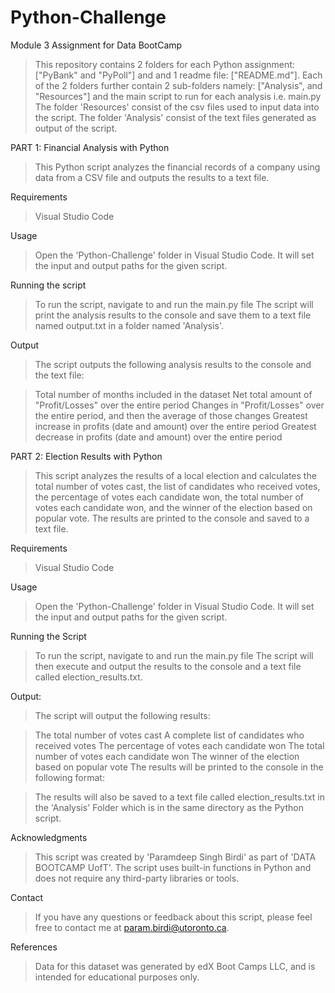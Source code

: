 # Python-Challenge
Module 3 Assignment for Data BootCamp

>This repository contains 2 folders for each Python assignment: ["PyBank" and "PyPoll"] and and 1 readme file: ["README.md"].
>Each of the 2 folders further contain 2 sub-folders namely: ["Analysis", and "Resources"] and the main script to run for each analysis i.e. main.py
>The folder 'Resources' consist of the csv files used to input data into the script.
>The folder 'Analysis' consist of the text files generated as output of the script.

PART 1: Financial Analysis with Python
>This Python script analyzes the financial records of a company using data from a CSV file and outputs the results to a text file.

Requirements
>Visual Studio Code

Usage
>Open the 'Python-Challenge' folder in Visual Studio Code.
>It will set the input and output paths for the given script.

Running the script
>To run the script, navigate to and run the main.py file
>The script will print the analysis results to the console and save them to a text file named output.txt in a folder named 'Analysis'.

Output
>The script outputs the following analysis results to the console and the text file:

>Total number of months included in the dataset
>Net total amount of "Profit/Losses" over the entire period
>Changes in "Profit/Losses" over the entire period, and then the average of those changes
>Greatest increase in profits (date and amount) over the entire period
>Greatest decrease in profits (date and amount) over the entire period

PART 2: Election Results with Python
>This script analyzes the results of a local election and calculates the total number of votes cast, the list of candidates who received votes, the percentage of votes each candidate won, the total number of votes each candidate won, and the winner of the election based on popular vote. The results are printed to the console and saved to a text file.

Requirements
>Visual Studio Code

Usage
>Open the 'Python-Challenge' folder in Visual Studio Code.
>It will set the input and output paths for the given script.

Running the Script
>To run the script, navigate to and run the main.py file
>The script will then execute and output the results to the console and a text file called election_results.txt.

Output:
>The script will output the following results:

>The total number of votes cast
>A complete list of candidates who received votes
>The percentage of votes each candidate won
>The total number of votes each candidate won
>The winner of the election based on popular vote
>The results will be printed to the console in the following format:

>The results will also be saved to a text file called election_results.txt in the 'Analysis' Folder which is in the same directory as the Python script.

Acknowledgments 
>This script was created by 'Paramdeep Singh Birdi' as part of 'DATA BOOTCAMP UofT'. The script uses built-in functions in Python and does not require any third-party libraries or tools.

Contact 
>If you have any questions or feedback about this script, please feel free to contact me at param.birdi@utoronto.ca.

References 
>Data for this dataset was generated by edX Boot Camps LLC, and is intended for educational purposes only.
